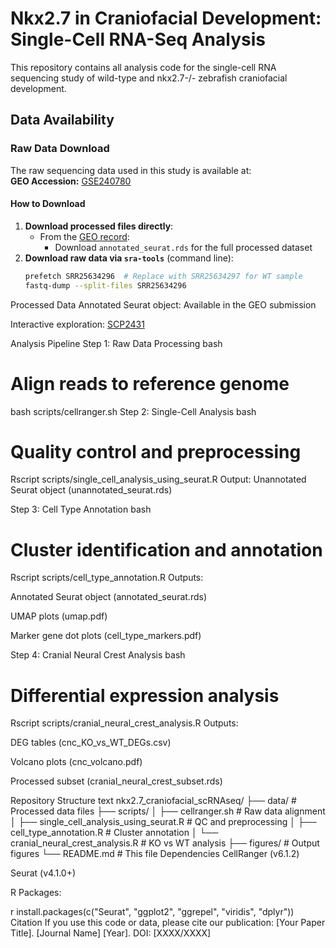 # Nkx2.7 in Craniofacial Development: Single-Cell RNA-Seq Analysis

This repository contains all analysis code for the single-cell RNA sequencing study of wild-type and nkx2.7-/- zebrafish craniofacial development.

## Data Availability

### Raw Data Download
The raw sequencing data used in this study is available at:  
**GEO Accession:** [GSE240780](https://www.ncbi.nlm.nih.gov/geo/query/acc.cgi?acc=GSE240780)  


#### How to Download

1. **Download processed files directly**:  
   - From the [GEO record](https://www.ncbi.nlm.nih.gov/geo/query/acc.cgi?acc=GSE240780):
     - Download `annotated_seurat.rds` for the full processed dataset
2. **Download raw data via `sra-tools`** (command line):  
   ```bash
   prefetch SRR25634296  # Replace with SRR25634297 for WT sample
   fastq-dump --split-files SRR25634296
Processed Data
Annotated Seurat object: Available in the GEO submission

Interactive exploration: [SCP2431](https://singlecell.broadinstitute.org/single_cell/study/SCP2431/nkx2-7-is-a-conserved-regulator-of-craniofacial-development)

Analysis Pipeline
Step 1: Raw Data Processing
bash
# Align reads to reference genome
bash scripts/cellranger.sh
Step 2: Single-Cell Analysis
bash
# Quality control and preprocessing
Rscript scripts/single_cell_analysis_using_seurat.R
Output: Unannotated Seurat object (unannotated_seurat.rds)

Step 3: Cell Type Annotation
bash
# Cluster identification and annotation
Rscript scripts/cell_type_annotation.R
Outputs:

Annotated Seurat object (annotated_seurat.rds)

UMAP plots (umap.pdf)

Marker gene dot plots (cell_type_markers.pdf)

Step 4: Cranial Neural Crest Analysis
bash
# Differential expression analysis
Rscript scripts/cranial_neural_crest_analysis.R
Outputs:

DEG tables (cnc_KO_vs_WT_DEGs.csv)

Volcano plots (cnc_volcano.pdf)

Processed subset (cranial_neural_crest_subset.rds)

Repository Structure
text
nkx2.7_craniofacial_scRNAseq/
├── data/                   # Processed data files
├── scripts/
│   ├── cellranger.sh       # Raw data alignment
│   ├── single_cell_analysis_using_seurat.R  # QC and preprocessing
│   ├── cell_type_annotation.R               # Cluster annotation
│   └── cranial_neural_crest_analysis.R      # KO vs WT analysis
├── figures/                # Output figures
└── README.md               # This file
Dependencies
CellRanger (v6.1.2)

Seurat (v4.1.0+)

R Packages:

r
install.packages(c("Seurat", "ggplot2", "ggrepel", "viridis", "dplyr"))
Citation
If you use this code or data, please cite our publication:
[Your Paper Title]. [Journal Name] [Year]. DOI: [XXXX/XXXX]
